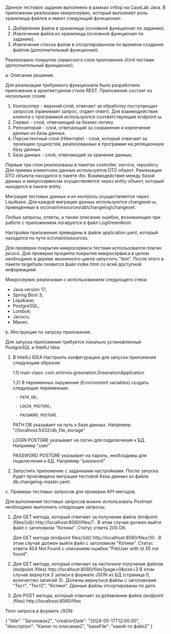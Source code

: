 Данное тестовое задание выполнено в рамках отбор на CaseLab Java. В приложении реализован микросервис, который 
выполняет роль хранилища файлов и имеет следующий функционал:

1) Добавление файла в хранилище (основной функционал по заданию).
2) Извлечение файла из хранилища (основной функционал по заданию).
3) Извлечение списка фалов в отсортированном по времени создания файлов (дополнительный функционал).

Реализовано покрытие сервисного слоя приложения JUnit тестами (дополнительный функционал).

a. Описание решения.

Для реализации требуемого функционала было разработано приложение в архитектурном стиле REST. Приложение состоит из нескольких слоев:
1) Контроллер - верхний слой, отвечает за обработку поступающих запросов (принимает запрос, отдает ответ).
Для взаимодействия клиента с программой используются соответствующие endpoint-ы.
2) Сервис - слой, отвечающий за бизнес логику.
3) Репозиторий - слой, отвечающий за сохранение и извлечение данных из базы данных.
4) Персистентный слой (Hibernate) - слой, который отвечает за проекцию сущностей, реализованных в программе на реляционную
базу данных.
5) База данных - слой, отвечающий за хранение данных.

Первые три слоя реализованы в пакетах controller, service, repository. Для приема клиентских данных используется DTO объект.
Реализация DTO объекта находится в пакете dto. Взаимодействие между базой данных и микросервисом осуществляется через entity
объект, который находится в пакете entity.

Миграция тестовых данных и их контроль осуществляется через Liquibase. Для каждой миграции данных используются
changeset-ы, приведенные в src\main\resources\db\changelog\changeset.

Любые запросы, ответы, а также описание ошибок, возникающих при работе с приложением логируется в файл LogGreenAtom.

Настройки приложения приведены в файле application.yaml, который находится по пути src\main\resources.

Для проверки покрытия микросервиса тестами использовался плагин jacoco. Для проверки процента покрытия микросервиса в целом
необходимо в дереве жизненного цикла запустить "test". После этого в пакете target\site появится файл index.html со всей
доступной информацией.

Микросервис реализован с использованием следующего стека:
- Java version 17;
- Spring Boot 3;
- Liquibase;
- PostgreSQL;
- Lombok;
- Jacoco;
- Maven.

b. Инструкция по запуску приложения.

Для запуска приложения требуется локально установленный PostgreSQL и IntelliJ Idea.
1) В IntelliJ IDEA Настроить конфигурацию для запуска приложения следующим образом:

    1.1) main class: com.smirnov.greenatom.GreenatomApplication

    1.2) В переменных окружения (Environment variables) создать следующие переменные:

        - PATH_DB;

        - LOGIN_POSTGRE;

        - PASSWORD_POSTGRE.

    PATH DB указывает на путь к базе данных. Например "//localhost:5432/db_file_storage"

    LOGIN POSTGRE указывает на логин для подключения к БД. Например "user"

    PASSWORD POSTGRE указывает на пароль, необзодимы для подключения к БД. Например "password"

2) Запустить приложение с заданными настройками. После запуска будет произведена миграция тестовой базы данных из файла 
db.changelog-master.yaml.

с. Примеры тестовых запросов для проверки API-методов.

Для выполнения тестовых запросов можно использовать Postman необходимо выполнить следующие запросы:

1) Для GET метода, который отвечает за получение файла (endpoint /files/{id}) http://localhost:8080/files/1 . 
В этом случае должен выйти файл с заголовком "Котики". Статус ответа 200 ОК.

   Для GET метода (endpoint files/{id}) http://localhost:8080/files/30 . 
В этом случае должен выйти файл с заголовком "Котики". Статус ответа 404 Not Found с описанием ошибки "FileUser with id 30 not found".

2) Для GET метода, который отвечает за частичное получение файлов (endpoint /files) http://localhost:8080/files?page=0&size=3
В этом случае вернутся 3 записи в формате JSON из БД (страница 0, количество записей 3). Должны вернуться файлы
с заголовками "Тест", "Тест2", "Котики". Данные файлы отсортированы по дате.

3) Для POST метода, который отвечает за добавление файла (endpoint /files) http://localhost:8080/files

Тело запроса в формате JSON:

{
"title": "Заголовок2",
"creationDate": "2024-05-17T12:00:00",
"description": "Какое-то описание2",
"baseFile": "какой-то файл2"
}